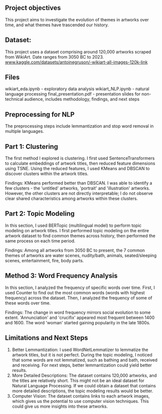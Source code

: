 ## Project objectives
This project aims to investigate the evolution of themes in artworks over time, and what themes have trascended our history.

## Dataset:
This project uses a dataset comprising around 120,000 artworks scraped from WikiArt.
Date ranges from 3050 BC to 2023.
www.kaggle.com/datasets/antoinegruson/-wikiart-all-images-120k-link

## Files
wikiart_eda.ipynb - exploratory data analysis
wikiart_NLP.ipynb - natural language processing
final_presentation.pdf - presentation slides for non-technical audience, includes methodology, findings, and next steps

## Preprocessing for NLP
The preprocessing steps include lemmantization and stop word removal in multiple languages.

## Part 1: Clustering

The first method I explored is clustering. I first used SentenceTransformers to calculate embeddings of artwork titles, then reduced feature dimensions using TSNE. Using the reduced features, I used KMeans and DBSCAN to discover clusters within the artwork titles.

Findings: KMeans performed better than DBSCAN. I was able to identify a few clusters - the 'untitled' artworks, 'portrait' and 'illustration' artworks. However, the other clusters are not directly interpretable; I do not observe clear shared characteristics among artworks within these clusters.

## Part 2: Topic Modeling

In this section, I used BERTopic (multilingual model) to perform topic modeling on artwork titles. I first performed topic modeling on the entire artwork dataset to find common themes across history, then performed the same process on each time period. 

Findings: Among all artworks from 3050 BC to present, the 7 common themes of artworks are water scenes, nudity/bath, animals, seated/sleeping scenes, entertainment, fire, body parts.

## Method 3: Word Frequency Analysis

In this section, I analyzed the frequency of specific words over time. First, I used Counter to find out the most common words (words with highest frequency) across the dataset. Then, I analyzed the frequency of some of these words over time. 

Findings: The change in word frequency mirrors social evolution to some extent. 'Annunciation' and 'crucifix' appeared most frequent between 1400 and 1600. The word 'woman' started gaining popularity in the late 1800s. 

## Limitations and Next Steps

1. Better Lemmantization: I used WordNetLemmatizer to lemmatize the artwork titles, but it is not perfect. During the topic modeling, I noticed that some words are not lemmatized, such as bathing and bath, received and receiving. For next steps, better lemmantization could yield better results.
2. More Detailed Descriptions: The dataset contains 120,000 artworks, and the titles are relatively short. This might not be an ideal dataset for Natural Language Processing. If we could obtain a dataset that contains more detailed descriptions, the topic modeling results would be better.
3. Computer Vision: The dataset contains links to each artwork images, which gives us the potential to use computer vision techniques. This could give us more insights into these artworks.

